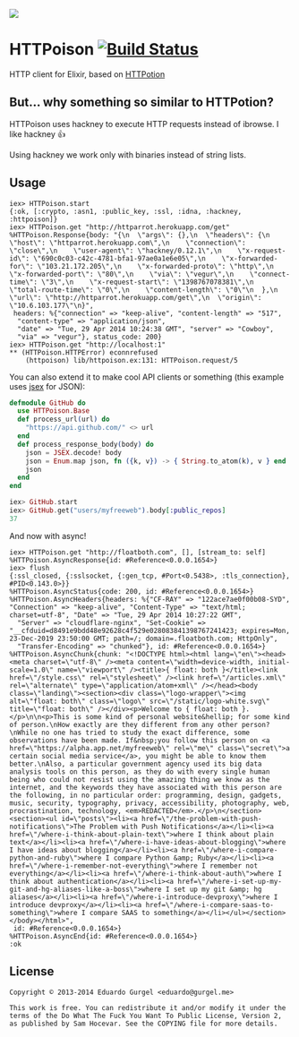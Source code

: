 ![](http://i.imgur.com/WwqN8JO.png)
# HTTPoison [![Build Status](https://travis-ci.org/edgurgel/httpoison.png?branch=master)](https://travis-ci.org/edgurgel/httpoison)

HTTP client for Elixir, based on [HTTPotion](https://github.com/myfreeweb/httpotion)

## But... why something so similar to HTTPotion?

HTTPoison uses hackney to execute HTTP requests instead of ibrowse. I like hackney :thumbsup:

Using hackney we work only with binaries instead of string lists.

## Usage

```iex
iex> HTTPoison.start
{:ok, [:crypto, :asn1, :public_key, :ssl, :idna, :hackney, :httpoison]}
iex> HTTPoison.get "http://httparrot.herokuapp.com/get"
%HTTPoison.Response{body: "{\n  \"args\": {},\n  \"headers\": {\n    \"host\": \"httparrot.herokuapp.com\",\n    \"connection\": \"close\",\n    \"user-agent\": \"hackney/0.12.1\",\n    \"x-request-id\": \"690c0c03-c42c-4781-bfa1-97ae0a1e6e05\",\n    \"x-forwarded-for\": \"103.21.172.205\",\n    \"x-forwarded-proto\": \"http\",\n    \"x-forwarded-port\": \"80\",\n    \"via\": \"vegur\",\n    \"connect-time\": \"3\",\n    \"x-request-start\": \"1398767078381\",\n    \"total-route-time\": \"0\",\n    \"content-length\": \"0\"\n  },\n  \"url\": \"http://httparrot.herokuapp.com/get\",\n  \"origin\": \"10.6.103.177\"\n}",
 headers: %{"connection" => "keep-alive", "content-length" => "517",
  "content-type" => "application/json",
  "date" => "Tue, 29 Apr 2014 10:24:38 GMT", "server" => "Cowboy",
  "via" => "vegur"}, status_code: 200}
iex> HTTPoison.get "http://localhost:1"
** (HTTPoison.HTTPError) econnrefused
    (httpoison) lib/httpoison.ex:131: HTTPoison.request/5
```

You can also extend it to make cool API clients or something (this example uses [jsex](https://github.com/talentdeficit/jsex) for JSON):

```elixir
defmodule GitHub do
  use HTTPoison.Base
  def process_url(url) do
    "https://api.github.com/" <> url
  end
  def process_response_body(body) do
    json = JSEX.decode! body
    json = Enum.map json, fn ({k, v}) -> { String.to_atom(k), v } end
    json
  end
end

iex> GitHub.start
iex> GitHub.get("users/myfreeweb").body[:public_repos]
37
```

And now with async!

```iex
iex> HTTPoison.get "http://floatboth.com", [], [stream_to: self]
%HTTPoison.AsyncResponse{id: #Reference<0.0.0.1654>}
iex> flush
{:ssl_closed, {:sslsocket, {:gen_tcp, #Port<0.5438>, :tls_connection}, #PID<0.143.0>}}
%HTTPoison.AsyncStatus{code: 200, id: #Reference<0.0.0.1654>}
%HTTPoison.AsyncHeaders{headers: %{"CF-RAY" => "122ace7ae0f00b08-SYD", "Connection" => "keep-alive", "Content-Type" => "text/html; charset=utf-8", "Date" => "Tue, 29 Apr 2014 10:27:22 GMT",
  "Server" => "cloudflare-nginx", "Set-Cookie" => "__cfduid=d8491e9bdd48e92628c4f529e028083841398767241423; expires=Mon, 23-Dec-2019 23:50:00 GMT; path=/; domain=.floatboth.com; HttpOnly",
  "Transfer-Encoding" => "chunked"}, id: #Reference<0.0.0.1654>}
%HTTPoison.AsyncChunk{chunk: "<!DOCTYPE html><html lang=\"en\"><head><meta charset=\"utf-8\" /><meta content=\"width=device-width, initial-scale=1.0\" name=\"viewport\" /><title>{ float: both }</title><link href=\"/style.css\" rel=\"stylesheet\" /><link href=\"/articles.xml\" rel=\"alternate\" type=\"application/atom+xml\" /></head><body class=\"landing\"><section><div class=\"logo-wrapper\"><img alt=\"float: both\" class=\"logo\" src=\"/static/logo-white.svg\" title=\"float: both\" /></div><p>Welcome to { float: both }.</p>\n\n<p>This is some kind of personal website&hellip; for some kind of person.\nHow exactly are they different from any other person?\nWhile no one has tried to study the exact difference, some observations have been made. If&nbsp;you follow this person on <a href=\"https://alpha.app.net/myfreeweb\" rel=\"me\" class=\"secret\">a certain social media service</a>, you might be able to know them better.\nAlso, a particular government agency used its big data analysis tools on this person, as they do with every single human being who could not resist using the amazing thing we know as the internet, and the keywords they have associated with this person are the following, in no particular order: programming, design, gadgets, music, security, typography, privacy, accessibility, photography, web, procrastination, technology, <em>REDACTED</em>.</p>\n</section><section><ul id=\"posts\"><li><a href=\"/the-problem-with-push-notifications\">The Problem with Push Notifications</a></li><li><a href=\"/where-i-think-about-plain-text\">where I think about plain text</a></li><li><a href=\"/where-i-have-ideas-about-blogging\">where I have ideas about blogging</a></li><li><a href=\"/where-i-compare-python-and-ruby\">where I compare Python &amp; Ruby</a></li><li><a href=\"/where-i-remember-not-everything\">where I remember not everything</a></li><li><a href=\"/where-i-think-about-auth\">where I think about authentication</a></li><li><a href=\"/where-i-set-up-my-git-and-hg-aliases-like-a-boss\">where I set up my git &amp; hg aliases</a></li><li><a href=\"/where-i-introduce-devproxy\">where I introduce devproxy</a></li><li><a href=\"/where-i-compare-saas-to-something\">where I compare SAAS to something</a></li></ul></section></body></html>",
 id: #Reference<0.0.0.1654>}
%HTTPoison.AsyncEnd{id: #Reference<0.0.0.1654>}
:ok
```

## License

    Copyright © 2013-2014 Eduardo Gurgel <eduardo@gurgel.me>

    This work is free. You can redistribute it and/or modify it under the
    terms of the Do What The Fuck You Want To Public License, Version 2,
    as published by Sam Hocevar. See the COPYING file for more details.

